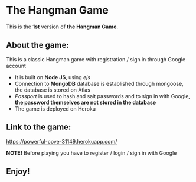 # The Hangman Game
This is the **1st** version of **the Hangman Game**.

## About the game:
This is a classic Hangman game with registration / sign in through Google account
* It is built on **Node JS**, using *ejs*
* Connection to **MongoDB** database is established through mongoose, the database is stored on Atlas
* *Passport* is used to hash and salt passwords and to sign in with Google, **the password themselves are not stored in the database**
* The game is deployed on Heroku

## Link to the game:
https://powerful-cove-31149.herokuapp.com/

**NOTE!** Before playing you have to register / login / sign in with Google

## Enjoy!
